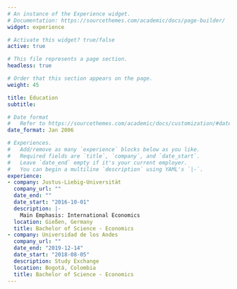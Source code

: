 ```yaml
---
# An instance of the Experience widget.
# Documentation: https://sourcethemes.com/academic/docs/page-builder/
widget: experience

# Activate this widget? true/false
active: true

# This file represents a page section.
headless: true

# Order that this section appears on the page.
weight: 45

title: Education
subtitle:

# Date format
#   Refer to https://sourcethemes.com/academic/docs/customization/#date-format
date_format: Jan 2006

# Experiences.
#   Add/remove as many `experience` blocks below as you like.
#   Required fields are `title`, `company`, and `date_start`.
#   Leave `date_end` empty if it's your current employer.
#   You can begin a multiline `description` using YAML's `|-`.
experience:
- company: Justus-Liebig-Universität
  company_url: ""
  date_end: ""
  date_start: "2016-10-01"
  description: |-
    Main Emphasis: International Economics
  location: Gießen, Germany
  title: Bachelor of Science - Economics
- company: Universidad de los Andes
  company_url: ""
  date_end: "2019-12-14"
  date_start: "2018-08-05"
  description: Study Exchange
  location: Bogotá, Colombia
  title: Bachelor of Science - Economics
---
```

